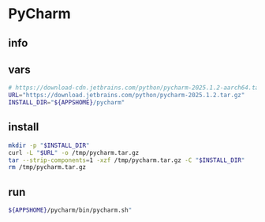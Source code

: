 # PyCharm

## info

## vars
```sh
# https://download-cdn.jetbrains.com/python/pycharm-2025.1.2-aarch64.tar.gz
URL="https://download.jetbrains.com/python/pycharm-2025.1.2.tar.gz"
INSTALL_DIR="${APPSHOME}/pycharm"
```

## install
```sh
mkdir -p "$INSTALL_DIR"
curl -L "$URL" -o /tmp/pycharm.tar.gz
tar --strip-components=1 -xzf /tmp/pycharm.tar.gz -C "$INSTALL_DIR"
rm /tmp/pycharm.tar.gz
```

## run
```sh
${APPSHOME}/pycharm/bin/pycharm.sh"
```


